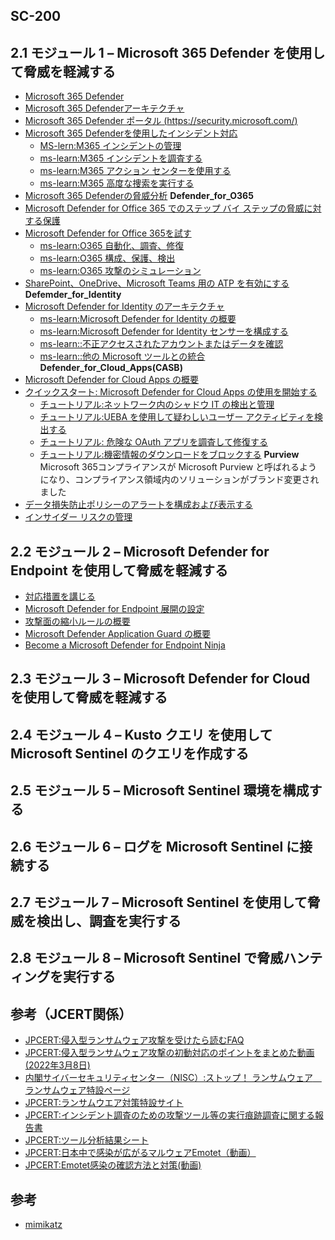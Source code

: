 ## SC-200




## 2.1 モジュール 1 – Microsoft 365 Defender を使用して脅威を軽減する
- [Microsoft 365 Defender](https://docs.microsoft.com/ja-jp/microsoft-365/security/defender/microsoft-365-defender?view=o365-worldwide)
- [Microsoft 365 Defenderアーキテクチャ](https://docs.microsoft.com/ja-jp/microsoft-365/security/defender/eval-overview?view=o365-worldwide#microsoft-365-defender-architecture)
- [Microsoft 365 Defender ポータル (https://security.microsoft.com/) ](https://security.microsoft.com/)
- [Microsoft 365 Defenderを使用したインシデント対応](https://docs.microsoft.com/ja-jp/microsoft-365/security/defender/incidents-overview?view=o365-worldwide)
  - [MS-lern:M365 インシデントの管理](https://docs.microsoft.com/ja-jp/learn/modules/mitigate-incidents-microsoft-365-defender/3-manage-incidents)
  - [ms-learn:M365 インシデントを調査する](https://docs.microsoft.com/ja-jp/learn/modules/mitigate-incidents-microsoft-365-defender/4-investigate-incidents)
  - [ms-learn:M365 アクション センターを使用する](https://docs.microsoft.com/ja-jp/learn/modules/mitigate-incidents-microsoft-365-defender/5-use-action-center)
  - [ms-learn:M365 高度な捜索を実行する](https://docs.microsoft.com/ja-jp/learn/modules/mitigate-incidents-microsoft-365-defender/6-conduct-advanced-hunting)
- [Microsoft 365 Defenderの脅威分析](https://docs.microsoft.com/ja-jp/microsoft-365/security/defender/threat-analytics?view=o365-worldwide)
  **Defender_for_O365**
- [Microsoft Defender for Office 365 でのステップ バイ ステップの脅威に対する保護](https://docs.microsoft.com/ja-jp/microsoft-365/security/office-365-security/protection-stack-microsoft-defender-for-office365?view=o365-worldwide)
- [Microsoft Defender for Office 365を試す](https://docs.microsoft.com/ja-jp/microsoft-365/security/office-365-security/try-microsoft-defender-for-office-365?view=o365-worldwide)
  - [ms-learn:O365 自動化、調査、修復](https://docs.microsoft.com/ja-jp/learn/modules/m365-threat-remediate/automate-investigate-remediate)
  - [ms-learn:O365 構成、保護、検出](https://docs.microsoft.com/ja-jp/learn/modules/m365-threat-remediate/configure-protect-detect)
  - [ms-learn:O365 攻撃のシミュレーション](https://docs.microsoft.com/ja-jp/learn/modules/m365-threat-remediate/simulate-attacks)
- [SharePoint、OneDrive、Microsoft Teams 用の ATP を有効にする](https://docs.microsoft.com/ja-jp/microsoft-365/security/office-365-security/turn-on-mdo-for-spo-odb-and-teams?view=o365-worldwide)
  **Defemder_for_Identity**
- [Microsoft Defender for Identity のアーキテクチャ](https://docs.microsoft.com/ja-jp/defender-for-identity/architecture)
  - [ms-learn:Microsoft Defender for Identity の概要](https://docs.microsoft.com/ja-jp/learn/modules/m365-threat-safeguard/introduction)
  - [ms-learn:Microsoft Defender for Identity センサーを構成する](https://docs.microsoft.com/ja-jp/learn/modules/m365-threat-safeguard/configure-sensors)
  - [ms-learn::不正アクセスされたアカウントまたはデータを確認](https://docs.microsoft.com/ja-jp/learn/modules/m365-threat-safeguard/review-compromised-accounts)
  - [ms-learn::他の Microsoft ツールとの統合](https://docs.microsoft.com/ja-jp/learn/modules/m365-threat-safeguard/integrate-microsoft-tools)
  **Defender_for_Cloud_Apps(CASB)**
- [Microsoft Defender for Cloud Apps の概要](https://docs.microsoft.com/ja-jp/defender-cloud-apps/what-is-defender-for-cloud-apps)
- [クイックスタート: Microsoft Defender for Cloud Apps の使用を開始する](https://docs.microsoft.com/ja-jp/defender-cloud-apps/get-started)
  - [チュートリアル:ネットワーク内のシャドウ IT の検出と管理](https://docs.microsoft.com/ja-jp/defender-cloud-apps/tutorial-shadow-it)
  - [チュートリアル:UEBA を使用して疑わしいユーザー アクティビティを検出する](https://docs.microsoft.com/ja-jp/defender-cloud-apps/tutorial-suspicious-activity)
  - [チュートリアル: 危険な OAuth アプリを調査して修復する](https://docs.microsoft.com/ja-jp/defender-cloud-apps/investigate-risky-oauth)
  - [チュートリアル:機密情報のダウンロードをブロックする](https://docs.microsoft.com/ja-jp/defender-cloud-apps/use-case-proxy-block-session-aad)
  **Purview**
  Microsoft 365コンプライアンスが Microsoft Purview と呼ばれるようになり、コンプライアンス領域内のソリューションがブランド変更されました
- [データ損失防止ポリシーのアラートを構成および表示する](https://docs.microsoft.com/ja-jp/microsoft-365/compliance/dlp-configure-view-alerts-policies?view=o365-worldwide)
- [インサイダー リスクの管理](https://docs.microsoft.com/ja-jp/microsoft-365/compliance/insider-risk-management-policies?view=o365-worldwide)

## 2.2 モジュール 2 – Microsoft Defender for Endpoint を使用して脅威を軽減する
- [対応措置を講じる](https://docs.microsoft.com/ja-jp/learn/modules/m365-detect-respond-security-issues-defender-endpoint/take-response-actions)
- [Microsoft Defender for Endpoint 展開の設定](https://docs.microsoft.com/ja-JP/microsoft-365/security/defender-endpoint/production-deployment?view=o365-worldwide)
- [攻撃面の縮小ルールの概要](https://docs.microsoft.com/ja-jp/microsoft-365/security/defender-endpoint/attack-surface-reduction?view=o365-worldwide)
- [Microsoft Defender Application Guard の概要](https://docs.microsoft.com/ja-jp/windows/security/threat-protection/microsoft-defender-application-guard/md-app-guard-overview)
- [Become a Microsoft Defender for Endpoint Ninja](https://techcommunity.microsoft.com/t5/microsoft-defender-for-endpoint/become-a-microsoft-defender-for-endpoint-ninja/ba-p/1515647)


## 2.3 モジュール 3 – Microsoft Defender for Cloud を使用して脅威を軽減する

## 2.4 モジュール 4 – Kusto クエリ を使用して Microsoft Sentinel のクエリを作成する

## 2.5 モジュール 5 – Microsoft Sentinel 環境を構成する

## 2.6 モジュール 6 – ログを Microsoft Sentinel に接続する

## 2.7 モジュール 7 – Microsoft Sentinel を使用して脅威を検出し、調査を実行する

## 2.8 モジュール 8 – Microsoft Sentinel で脅威ハンティングを実行する 

## 参考（JCERT関係）
- [JPCERT:侵入型ランサムウェア攻撃を受けたら読むFAQ](https://www.jpcert.or.jp/magazine/security/ransom-faq.html)
- [JPCERT:侵入型ランサムウェア攻撃の初動対応のポイントをまとめた動画(2022年3月8日)](https://youtu.be/nDOSn_ss7zI)
- [内閣サイバーセキュリティセンター（NISC）:ストップ！ ランサムウェア　ランサムウェア特設ページ](https://security-portal.nisc.go.jp/stopransomware/)
- [JPCERT:ランサムウエア対策特設サイト](https://www.jpcert.or.jp/magazine/security/nomore-ransom.html)
- [JPCERT:インシデント調査のための攻撃ツール等の実行痕跡調査に関する報告書](https://www.jpcert.or.jp/research/ir_research.html)
- [JPCERT:ツール分析結果シート](https://jpcertcc.github.io/ToolAnalysisResultSheet_jp/)
- [JPCERT:日本中で感染が広がるマルウェアEmotet（動画）](https://www.youtube.com/watch?v=wvu9sWiB2_U)
- [JPCERT:Emotet感染の確認方法と対策(動画)](https://www.youtube.com/watch?v=nqxikr1x2ag)

## 参考
- [mimikatz](https://github.com/gentilkiwi/mimikatz)